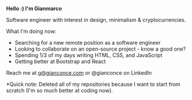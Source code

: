 

**Hello :) I'm Gianmarco**

Software engineer with interest in design, minimalism & cryptocurrencies. 


What I'm doing now: 

- Searching for a new remote position as a software engineer
- Looking to collaborate on an open-source project - know a good one?
- Spending 1/3 of my days writing HTML, CSS, and JavaScript 
- Getting better at Bootstrap and React


Reach me at g@gianconce.com or @gianconce on LinkedIn

*Quick note: Deleted all of my repositories because I want to start from scratch (I'm so much better at coding now). 

